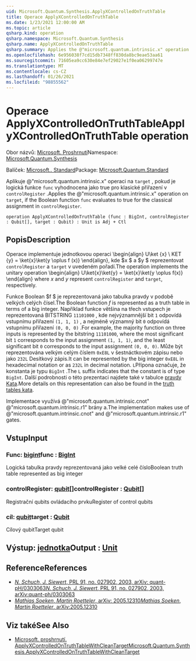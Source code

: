 ```yaml
---
uid: Microsoft.Quantum.Synthesis.ApplyXControlledOnTruthTable
title: Operace ApplyXControlledOnTruthTable
ms.date: 1/23/2021 12:00:00 AM
ms.topic: article
qsharp.kind: operation
qsharp.namespace: Microsoft.Quantum.Synthesis
qsharp.name: ApplyXControlledOnTruthTable
qsharp.summary: Applies the @"microsoft.quantum.intrinsic.x" operation on `target`, if the Boolean function `func` evaluates to true for the classical assignment in `controlRegister`.
ms.openlocfilehash: 6e956038f7cd15db7348ff830da8bc9eae53aa61
ms.sourcegitcommit: 71605ea9cc630e84e7ef29027e1f0ea06299747e
ms.translationtype: MT
ms.contentlocale: cs-CZ
ms.lasthandoff: 01/26/2021
ms.locfileid: "98855562"
---
```

# <a name="applyxcontrolledontruthtable-operation"></a><span data-ttu-id="2218b-102">Operace ApplyXControlledOnTruthTable</span><span class="sxs-lookup"><span data-stu-id="2218b-102">ApplyXControlledOnTruthTable operation</span></span>

<span data-ttu-id="2218b-103">Obor názvů: [Microsoft. Proshrnutí](xref:Microsoft.Quantum.Synthesis)</span><span class="sxs-lookup"><span data-stu-id="2218b-103">Namespace: [Microsoft.Quantum.Synthesis](xref:Microsoft.Quantum.Synthesis)</span></span>

<span data-ttu-id="2218b-104">Balíček: [Microsoft.. Standard](https://nuget.org/packages/Microsoft.Quantum.Standard)</span><span class="sxs-lookup"><span data-stu-id="2218b-104">Package: [Microsoft.Quantum.Standard](https://nuget.org/packages/Microsoft.Quantum.Standard)</span></span>


<span data-ttu-id="2218b-105">Aplikuje @"microsoft.quantum.intrinsic.x" operaci na `target` , pokud je logická funkce `func` vyhodnocena jako true pro klasické přiřazení v `controlRegister` .</span><span class="sxs-lookup"><span data-stu-id="2218b-105">Applies the @"microsoft.quantum.intrinsic.x" operation on `target`, if the Boolean function `func` evaluates to true for the classical assignment in `controlRegister`.</span></span>

```qsharp
operation ApplyXControlledOnTruthTable (func : BigInt, controlRegister : Qubit[], target : Qubit) : Unit is Adj + Ctl
```


## <a name="description"></a><span data-ttu-id="2218b-106">Popis</span><span class="sxs-lookup"><span data-stu-id="2218b-106">Description</span></span>

<span data-ttu-id="2218b-107">Operace implementuje jednotkovou operaci \begin{align} U\ket {x} \ KET {y} = \ket{x}\ket{y \oplus f (x)} \end{align}, kde $x $ a $y $ reprezentovat `controlRegister` a `target` v uvedeném pořadí.</span><span class="sxs-lookup"><span data-stu-id="2218b-107">The operation implements the unitary operation \begin{align} U\ket{x}\ket{y} = \ket{x}\ket{y \oplus f(x)} \end{align} where $x$ and $y$ represent `controlRegister` and `target`, respectively.</span></span>

<span data-ttu-id="2218b-108">Funkce Boolean $f $ je reprezentovaná jako tabulka pravdy v podobě velkých celých čísel.</span><span class="sxs-lookup"><span data-stu-id="2218b-108">The Boolean function $f$ is represented as a truth table in terms of a big integer.</span></span>
<span data-ttu-id="2218b-109">Například funkce většina na třech vstupech je reprezentovaná BITSTRING `11101000` , kde nejvýznamnější bit `1` odpovídá vstupnímu přiřazení `(1, 1, 1)` , a nejméně významný bit `0` odpovídá vstupnímu přiřazení `(0, 0, 0)` .</span><span class="sxs-lookup"><span data-stu-id="2218b-109">For example, the majority function on three inputs is represented by the bitstring `11101000`, where the most significant bit `1` corresponds to the input assignment `(1, 1, 1)`, and the least significant bit `0` corresponds to the input assignment `(0, 0, 0)`.</span></span>
<span data-ttu-id="2218b-110">Může být reprezentována velkým celým číslem `0xE8L` v šestnáctkovém zápisu nebo jako `232L` Desítkový zápis.</span><span class="sxs-lookup"><span data-stu-id="2218b-110">It can be represented by the big integer `0xE8L` in hexadecimal notation or as `232L` in decimal notation.</span></span>  <span data-ttu-id="2218b-111">`L`Přípona označuje, že konstanta je typu `BigInt` .</span><span class="sxs-lookup"><span data-stu-id="2218b-111">The `L` suffix indicates that the constant is of type `BigInt`.</span></span>
<span data-ttu-id="2218b-112">Další podrobnosti o této prezentaci najdete také v tabulce [pravdy Kata](https://github.com/microsoft/QuantumKatas/tree/main/TruthTables).</span><span class="sxs-lookup"><span data-stu-id="2218b-112">More details on this representation can also be found in the [truth tables kata](https://github.com/microsoft/QuantumKatas/tree/main/TruthTables).</span></span>

<span data-ttu-id="2218b-113">Implementace využívá @"microsoft.quantum.intrinsic.cnot" @"microsoft.quantum.intrinsic.r1" brány a.</span><span class="sxs-lookup"><span data-stu-id="2218b-113">The implementation makes use of @"microsoft.quantum.intrinsic.cnot" and @"microsoft.quantum.intrinsic.r1" gates.</span></span>

## <a name="input"></a><span data-ttu-id="2218b-114">Vstup</span><span class="sxs-lookup"><span data-stu-id="2218b-114">Input</span></span>

### <a name="func--bigint"></a><span data-ttu-id="2218b-115">Func: [bigint](xref:microsoft.quantum.lang-ref.bigint)</span><span class="sxs-lookup"><span data-stu-id="2218b-115">func : [BigInt](xref:microsoft.quantum.lang-ref.bigint)</span></span>

<span data-ttu-id="2218b-116">Logická tabulka pravdy reprezentovaná jako velké celé číslo</span><span class="sxs-lookup"><span data-stu-id="2218b-116">Boolean truth table represented as big integer</span></span>


### <a name="controlregister--qubit"></a><span data-ttu-id="2218b-117">controlRegister: [qubit](xref:microsoft.quantum.lang-ref.qubit)[]</span><span class="sxs-lookup"><span data-stu-id="2218b-117">controlRegister : [Qubit](xref:microsoft.quantum.lang-ref.qubit)[]</span></span>

<span data-ttu-id="2218b-118">Registrační qubits ovládacího prvku</span><span class="sxs-lookup"><span data-stu-id="2218b-118">Register of control qubits</span></span>


### <a name="target--qubit"></a><span data-ttu-id="2218b-119">cíl: [qubit](xref:microsoft.quantum.lang-ref.qubit)</span><span class="sxs-lookup"><span data-stu-id="2218b-119">target : [Qubit](xref:microsoft.quantum.lang-ref.qubit)</span></span>

<span data-ttu-id="2218b-120">Cílový qubit</span><span class="sxs-lookup"><span data-stu-id="2218b-120">Target qubit</span></span>



## <a name="output--unit"></a><span data-ttu-id="2218b-121">Výstup: [jednotka](xref:microsoft.quantum.lang-ref.unit)</span><span class="sxs-lookup"><span data-stu-id="2218b-121">Output : [Unit](xref:microsoft.quantum.lang-ref.unit)</span></span>



## <a name="references"></a><span data-ttu-id="2218b-122">Reference</span><span class="sxs-lookup"><span data-stu-id="2218b-122">References</span></span>

- [<span data-ttu-id="2218b-123">*N. Schuch*, *J. Siewert*, PRL 91, no. 027902, 2003, arXiv: quant-pH/0303063</span><span class="sxs-lookup"><span data-stu-id="2218b-123">*N. Schuch*, *J. Siewert*, PRL 91, no. 027902, 2003, arXiv:quant-ph/0303063</span></span>](https://arxiv.org/abs/quant-ph/0303063)
- [<span data-ttu-id="2218b-124">*Mathias Soeken*, *Martin Roetteler*, arXiv: 2005.12310</span><span class="sxs-lookup"><span data-stu-id="2218b-124">*Mathias Soeken*, *Martin Roetteler*, arXiv:2005.12310</span></span>](https://arxiv.org/abs/2005.12310)

## <a name="see-also"></a><span data-ttu-id="2218b-125">Viz také</span><span class="sxs-lookup"><span data-stu-id="2218b-125">See Also</span></span>

- [<span data-ttu-id="2218b-126">Microsoft. proshrnutí. ApplyXControlledOnTruthTableWithCleanTarget</span><span class="sxs-lookup"><span data-stu-id="2218b-126">Microsoft.Quantum.Synthesis.ApplyXControlledOnTruthTableWithCleanTarget</span></span>](xref:Microsoft.Quantum.Synthesis.ApplyXControlledOnTruthTableWithCleanTarget)